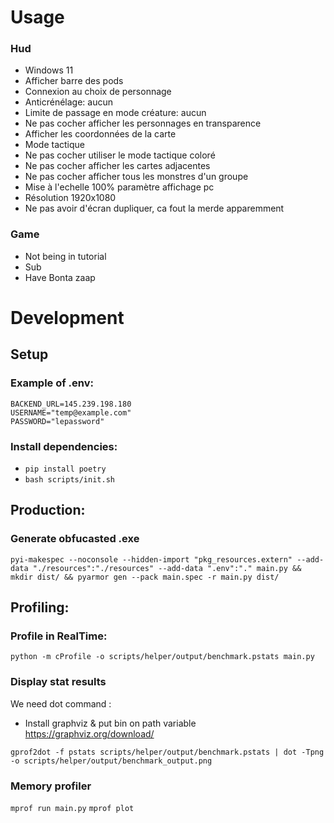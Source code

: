 # Usage

### Hud
- Windows 11
- Afficher barre des pods
- Connexion au choix de personnage
- Anticrénélage: aucun
- Limite de passage en mode créature: aucun
- Ne pas cocher afficher les personnages en transparence
- Afficher les coordonnées de la carte
- Mode tactique
- Ne pas cocher utiliser le mode tactique coloré
- Ne pas cocher afficher les cartes adjacentes
- Ne pas cocher afficher tous les monstres d'un groupe
- Mise à l'echelle 100% paramètre affichage pc
- Résolution 1920x1080
- Ne pas avoir d'écran dupliquer, ca fout la merde apparemment

### Game
- Not being in tutorial
- Sub
- Have Bonta zaap

# Development

## Setup

### Example of .env:
```
BACKEND_URL=145.239.198.180
USERNAME="temp@example.com"
PASSWORD="lepassword"
```
### Install dependencies:
- `pip install poetry`
- `bash scripts/init.sh`

## Production:

### Generate obfucasted .exe
`pyi-makespec --noconsole --hidden-import "pkg_resources.extern" --add-data "./resources":"./resources" --add-data ".env":"." main.py && mkdir dist/ && pyarmor gen --pack main.spec -r main.py dist/`

## Profiling:

### Profile in RealTime:
`python -m cProfile -o scripts/helper/output/benchmark.pstats main.py`

### Display stat results
We need dot command :

- Install graphviz & put bin on path variable
  https://graphviz.org/download/

`gprof2dot -f pstats scripts/helper/output/benchmark.pstats | dot -Tpng -o scripts/helper/output/benchmark_output.png`

### Memory profiler
`mprof run main.py`
`mprof plot`
